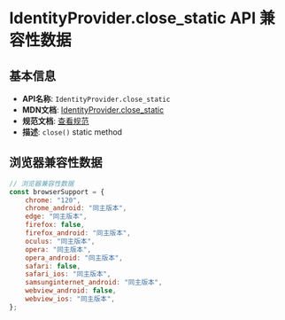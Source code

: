 # IdentityProvider.close_static API 兼容性数据

## 基本信息

- **API名称**: `IdentityProvider.close_static`
- **MDN文档**: [IdentityProvider.close_static](https://developer.mozilla.org/docs/Web/API/IdentityProvider/close_static)
- **规范文档**: [查看规范](https://w3c-fedid.github.io/FedCM/#dom-identityprovider-close)
- **描述**: `close()` static method

## 浏览器兼容性数据

```javascript
// 浏览器兼容性数据
const browserSupport = {
    chrome: "120",
    chrome_android: "同主版本",
    edge: "同主版本",
    firefox: false,
    firefox_android: "同主版本",
    oculus: "同主版本",
    opera: "同主版本",
    opera_android: "同主版本",
    safari: false,
    safari_ios: "同主版本",
    samsunginternet_android: "同主版本",
    webview_android: false,
    webview_ios: "同主版本",
};

```

